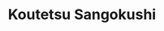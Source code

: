 --- 
title: "Koutetsu Sangokushi"
publishdate: "2019-5-23T16:48:46+02:00"
src: "https://365manga.net/manga/koutetsu-sangokushi"
image: "https://data.365manga.net/images/thumbnails/19234-koutetsu-sangokushi.jpg"
description: "A fantasy adaptation of the classic Chinese novel 'Romance of the Three Kingdoms.' In a time of war, the Kingdom of Wu struggles with the ominous power of the Imperial Seal."
---